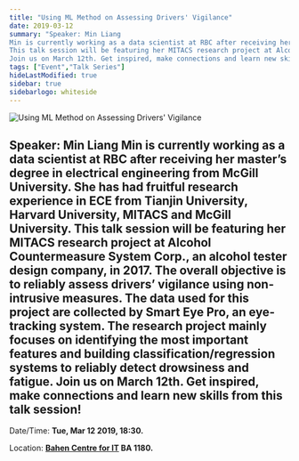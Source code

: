 ```yaml
---
title: "Using ML Method on Assessing Drivers' Vigilance"
date: 2019-03-12
summary: "Speaker: Min Liang
Min is currently working as a data scientist at RBC after receiving her master’s degree in electrical engineering from McGill University. She has had fruitful research experience in ECE from Tianjin University, Harvard University, MITACS and McGill University.
This talk session will be featuring her MITACS research project at Alcohol Countermeasure System Corp., an alcohol tester design company, in 2017. The overall objective is to reliably assess drivers’ vigilance using non-intrusive measures. The data used for this project are collected by Smart Eye Pro, an eye-tracking system. The research project mainly focuses on identifying the most important features and building classification/regression systems to reliably detect drowsiness and fatigue.
Join us on March 12th. Get inspired, make connections and learn new skills from this talk session!"
tags: ["Event","Talk Series"]
hideLastModified: true
sidebar: true
sidebarlogo: whiteside
---
```


![Using ML Method on Assessing Drivers' Vigilance](https://drive.google.com/u/0/uc?id=1p-Evp_xp0JSvx57iUhwApfjR6ebH-_a3)

Speaker: Min Liang
Min is currently working as a data scientist at RBC after receiving her master’s degree in electrical engineering from McGill University. She has had fruitful research experience in ECE from Tianjin University, Harvard University, MITACS and McGill University.
This talk session will be featuring her MITACS research project at Alcohol Countermeasure System Corp., an alcohol tester design company, in 2017. The overall objective is to reliably assess drivers’ vigilance using non-intrusive measures. The data used for this project are collected by Smart Eye Pro, an eye-tracking system. The research project mainly focuses on identifying the most important features and building classification/regression systems to reliably detect drowsiness and fatigue.
Join us on March 12th. Get inspired, make connections and learn new skills from this talk session!
---
Date/Time: **Tue, Mar 12 2019, 18:30.**

Location: **[Bahen Centre for IT](http://map.utoronto.ca/utsg/building/080) BA 1180.**
